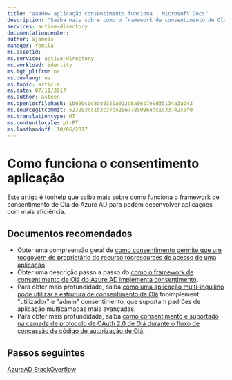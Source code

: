 ```yaml
---
title: "aaaHow aplicação consentimento funciona | Microsoft Docs"
description: "Saiba mais sobre como o framework de consentimento de Olá do Azure AD funciona toosee como pode utilizá-lo quando desenvolver aplicações no Azure AD"
services: active-directory
documentationcenter: 
author: ajamess
manager: femila
ms.assetid: 
ms.service: active-directory
ms.workload: identity
ms.tgt_pltfrm: na
ms.devlang: na
ms.topic: article
ms.date: 07/11/2017
ms.author: asteen
ms.openlocfilehash: 1b090c0c8d49320a012d8a06b7e9d35134a3ab43
ms.sourcegitcommit: 523283cc1b3c37c428e77850964dc1c33742c5f0
ms.translationtype: MT
ms.contentlocale: pt-PT
ms.lasthandoff: 10/06/2017
---
```

# <a name="how-application-consent-works"></a>Como funciona o consentimento aplicação

Este artigo é toohelp que saiba mais sobre como funciona o framework de consentimento de Olá do Azure AD para podem desenvolver aplicações com mais eficiência.

## <a name="recommended-documents"></a>Documentos recomendados

- Obter uma compreensão geral de [como consentimento permite que um toogovern de proprietário do recurso tooresources de acesso de uma aplicação](https://docs.microsoft.com/azure/active-directory/develop/active-directory-dev-glossary#consent).
- Obter uma descrição passo a passo do [como o framework de consentimento de Olá do Azure AD implementa consentimento](https://docs.microsoft.com/azure/active-directory/develop/active-directory-integrating-applications#overview-of-the-consent-framework).
- Para obter mais profundidade, saiba [como uma aplicação multi-inquilino pode utilizar a estrutura de consentimento de Olá](https://docs.microsoft.com/azure/active-directory/develop/active-directory-devhowto-multi-tenant-overview#understanding-user-and-admin-consent) tooimplement "utilizador" e "admin" consentimento, que suportam padrões de aplicação multicamadas mais avançadas.
- Para obter mais profundidade, saiba [como consentimento é suportado na camada de protocolo de OAuth 2.0 de Olá durante o fluxo de concessão de código de autorização de Olá.](https://docs.microsoft.com/azure/active-directory/develop/active-directory-protocols-oauth-code#request-an-authorization-code)

## <a name="next-steps"></a>Passos seguintes
[AzureAD StackOverflow](http://stackoverflow.com/questions/tagged/azure-active-directory)
